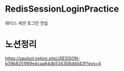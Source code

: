 # RedisSessionLoginPractice
레디스 세션 로그인 연습

# 노션정리
https://saulsol.notion.site/JSESSION-b39b8251f69e4caa84db534308ddd43f?pvs=4
